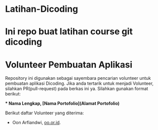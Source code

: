 # Latihan-Dicoding
Ini repo buat latihan course git dicoding
=========================================
# Volunteer Pembuatan Aplikasi

Repository ini digunakan sebagai sayembara pencarian volunteer untuk pembuatan aplikasi Dicoding. Jika anda tertarik untuk menjadi Volunteer, silahkan PR(pull-request) pada berkas ini ya. Silahkan gunakan format berikut:


**\* Nama Lengkap, [Nama Portofolio](Alamat Portofolio)**


Berikut daftar Volunteer yang diterima:
* Oon Arfiandwi, [oo.or.id](https://oo.or.id).
